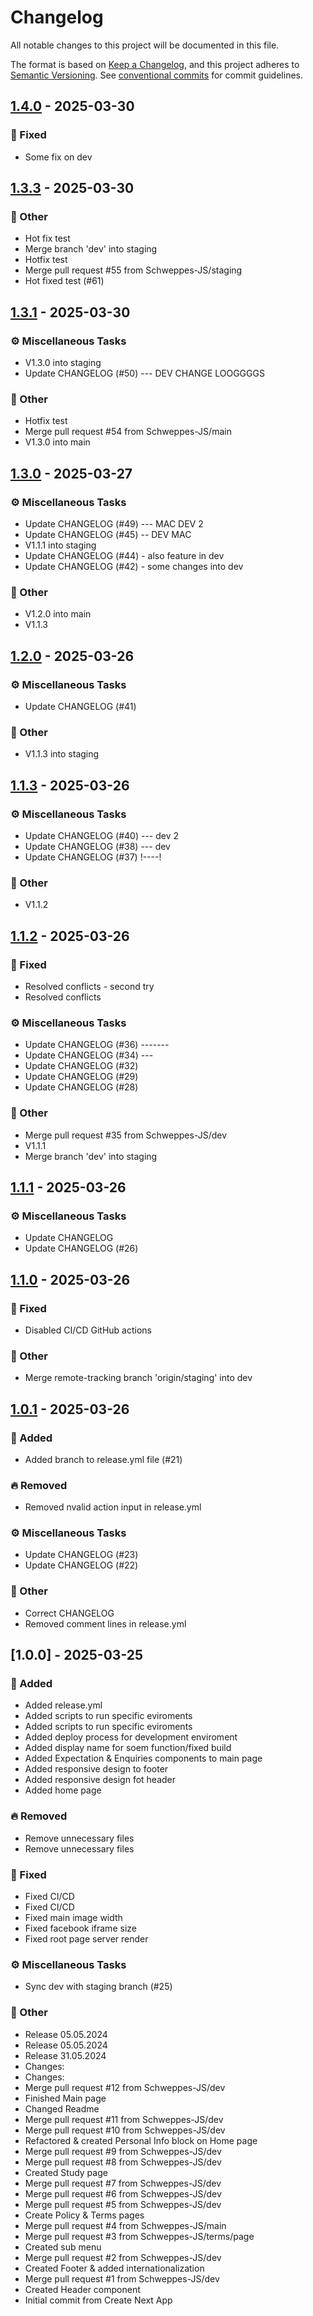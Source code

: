 # Changelog

All notable changes to this project will be documented in this file.

The format is based on [Keep a Changelog](https://keepachangelog.com/en/1.0.0/),
and this project adheres to [Semantic Versioning](https://semver.org/spec/v2.0.0.html).
See [conventional commits](https://www.conventionalcommits.org/) for commit guidelines.

## [1.4.0] - 2025-03-30

### 🐛 Fixed

- Some fix on dev

## [1.3.3] - 2025-03-30

### 💼 Other

- Hot fix test
- Merge branch 'dev' into staging
- Hotfix test
- Merge pull request #55 from Schweppes-JS/staging
- Hot fixed test (#61)

## [1.3.1] - 2025-03-30

### ⚙️ Miscellaneous Tasks

- V1.3.0 into staging
- Update CHANGELOG (#50) --- DEV CHANGE LOOGGGGS

### 💼 Other

- Hotfix test
- Merge pull request #54 from Schweppes-JS/main
- V1.3.0 into main

## [1.3.0] - 2025-03-27

### ⚙️ Miscellaneous Tasks

- Update CHANGELOG (#49) --- MAC DEV 2
- Update CHANGELOG (#45) -- DEV MAC
- V1.1.1 into staging
- Update CHANGELOG (#44) - also feature in dev
- Update CHANGELOG (#42) - some changes into dev

### 💼 Other

- V1.2.0 into main
- V1.1.3

## [1.2.0] - 2025-03-26

### ⚙️ Miscellaneous Tasks

- Update CHANGELOG (#41)

### 💼 Other

- V1.1.3 into staging

## [1.1.3] - 2025-03-26

### ⚙️ Miscellaneous Tasks

- Update CHANGELOG (#40) --- dev 2
- Update CHANGELOG (#38) --- dev
- Update CHANGELOG (#37) !----!

### 💼 Other

- V1.1.2

## [1.1.2] - 2025-03-26

### 🐛 Fixed

- Resolved conflicts - second try
- Resolved conflicts

### ⚙️ Miscellaneous Tasks

- Update CHANGELOG (#36) -------
- Update CHANGELOG (#34) ---
- Update CHANGELOG (#32)
- Update CHANGELOG (#29)
- Update CHANGELOG (#28)

### 💼 Other

- Merge pull request #35 from Schweppes-JS/dev
- V1.1.1
- Merge branch 'dev' into staging

## [1.1.1] - 2025-03-26

### ⚙️ Miscellaneous Tasks

- Update CHANGELOG
- Update CHANGELOG (#26)

## [1.1.0] - 2025-03-26

### 🐛 Fixed

- Disabled CI/CD GitHub actions

### 💼 Other

- Merge remote-tracking branch 'origin/staging' into dev

## [1.0.1] - 2025-03-26

### 🚀 Added

- Added branch to release.yml file (#21)

### 🔥 Removed

- Removed nvalid action input in release.yml

### ⚙️ Miscellaneous Tasks

- Update CHANGELOG (#23)
- Update CHANGELOG (#22)

### 💼 Other

- Correct CHANGELOG
- Removed comment lines in release.yml

## [1.0.0] - 2025-03-25

### 🚀 Added

- Added release.yml
- Added scripts to run specific eviroments
- Added scripts to run specific eviroments
- Added deploy process for development enviroment
- Added display name for soem function/fixed build
- Added Expectation & Enquiries components to main page
- Added responsive design to footer
- Added responsive design fot header
- Added home page

### 🔥 Removed

- Remove unnecessary files
- Remove unnecessary files

### 🐛 Fixed

- Fixed CI/CD
- Fixed CI/CD
- Fixed main image width
- Fixed facebook iframe size
- Fixed root page server render

### ⚙️ Miscellaneous Tasks

- Sync dev with staging branch (#25)

### 💼 Other

- Release 05.05.2024
- Release 05.05.2024
- Release 31.05.2024
- Changes:
- Changes:
- Merge pull request #12 from Schweppes-JS/dev
- Finished Main page
- Changed Readme
- Merge pull request #11 from Schweppes-JS/dev
- Merge pull request #10 from Schweppes-JS/dev
- Refactored & created Personal Info block on Home page
- Merge pull request #9 from Schweppes-JS/dev
- Merge pull request #8 from Schweppes-JS/dev
- Created Study page
- Merge pull request #7 from Schweppes-JS/dev
- Merge pull request #6 from Schweppes-JS/dev
- Merge pull request #5 from Schweppes-JS/dev
- Create Policy & Terms pages
- Merge pull request #4 from Schweppes-JS/main
- Merge pull request #3 from Schweppes-JS/terms/page
- Created sub menu
- Merge pull request #2 from Schweppes-JS/dev
- Created Footer & added internationalization
- Merge pull request #1 from Schweppes-JS/dev
- Created Header component
- Initial commit from Create Next App

[1.4.0]: https://github.com/Schweppes-JS/next-insight-public/compare/v1.3.3..v1.4.0
[1.3.3]: https://github.com/Schweppes-JS/next-insight-public/compare/v1.3.1..v1.3.3
[1.3.1]: https://github.com/Schweppes-JS/next-insight-public/compare/v1.3.0..v1.3.1
[1.3.0]: https://github.com/Schweppes-JS/next-insight-public/compare/v1.2.0..v1.3.0
[1.2.0]: https://github.com/Schweppes-JS/next-insight-public/compare/v1.1.3..v1.2.0
[1.1.3]: https://github.com/Schweppes-JS/next-insight-public/compare/v1.1.2..v1.1.3
[1.1.2]: https://github.com/Schweppes-JS/next-insight-public/compare/v1.1.1..v1.1.2
[1.1.1]: https://github.com/Schweppes-JS/next-insight-public/compare/v1.1.0..v1.1.1
[1.1.0]: https://github.com/Schweppes-JS/next-insight-public/compare/v1.0.1..v1.1.0
[1.0.1]: https://github.com/Schweppes-JS/next-insight-public/compare/v1.0.0..v1.0.1

<!-- generated by git-cliff -->
